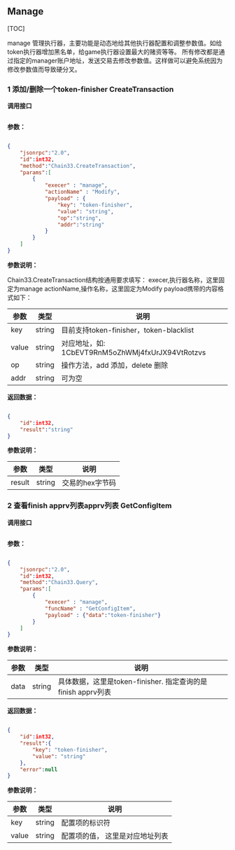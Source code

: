 ## Manage
[TOC]

manage 管理执行器，主要功能是动态地给其他执行器配置和调整参数值。如给token执行器增加黑名单，给game执行器设置最大的赌资等等。
所有修改都是通过指定的manager账户地址，发送交易去修改参数值。这样做可以避免系统因为修改参数值而导致硬分叉。

### 1 添加/删除一个token-finisher CreateTransaction
**调用接口**
```

```
**参数：**
```

```
```json
{
	"jsonrpc":"2.0",
    "id":int32,
    "method":"Chain33.CreateTransaction",
    "params":[
		{
			"execer" : "manage",
			"actionName" : "Modify",
			"payload" : {
				"key": "token-finisher",
				"value": "string",
				"op":"string",
				"addr":"string"
			}
		}
	]
}
```

**参数说明：**

Chain33.CreateTransaction结构按通用要求填写：
execer,执行器名称，这里固定为manage
actionName,操作名称，这里固定为Modify
payload携带的内容格式如下：

|参数|类型|说明|
|----|----|----|
|key|string|目前支持token-finisher，token-blacklist|
|value|string|对应地址，如: 1CbEVT9RnM5oZhWMj4fxUrJX94VtRotzvs|
|op|string|操作方法，add 添加，delete 删除|
|addr|string|可为空|

**返回数据：**
```

```
```json
{
    "id":int32,
    "result":"string"
}
```
**参数说明：**

|参数|类型|说明|
|----|----|----|
|result|string|交易的hex字节码|

### 2 查看finish apprv列表apprv列表 GetConfigItem
**调用接口**
```

```
**参数：**
```

```
```json
{
    "jsonrpc":"2.0",
    "id":int32,
    "method":"Chain33.Query",
    "params":[
		{
			"execer" : "manage",
			"funcName" : "GetConfigItem",
			"payload" : {"data":"token-finisher"}
		}
	]
}
```

**参数说明：**

|参数|类型|说明|
|----|----|----|
|data|string|具体数据，这里是token-finisher. 指定查询的是 finish apprv列表|

**返回数据：**
```

```

```json
{
	"id":int32,
	"result":{
		"key": "token-finisher",
		"value": "string"
	},
	"error":null
}
```

**参数说明：**

|参数|类型|说明|
|----|----|----|
|key|string|配置项的标识符|
|value|string|配置项的值， 这里是对应地址列表|
